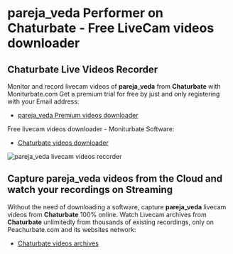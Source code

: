 # pareja_veda Performer on Chaturbate - Free LiveCam videos downloader

## Chaturbate Live Videos Recorder

Monitor and record livecam videos of **pareja_veda** from **Chaturbate** with Moniturbate.com
Get a premium trial for free by just and only registering with your Email address:
* [pareja_veda Premium videos downloader](https://moniturbate.com/request-demo-licence-key.html)

Free livecam videos downloader - Moniturbate Software:
* [Chaturbate videos downloader](https://moniturbate.com/moniturbate-download-software.html)

![pareja_veda livecam videos recorder](https://peachurnet.com/templates/moniturbate-software.png)


## Capture pareja_veda videos from the Cloud and watch your recordings on Streaming

Without the need of downloading a software, capture **pareja_veda** livecam videos from **Chaturbate** 100% online.
Watch Livecam archives from **Chaturbate** unlimitedly from thousands of existing recordings, only on Peachurbate.com and its websites network:
* [Chaturbate videos archives](https://peachurnet.com/)